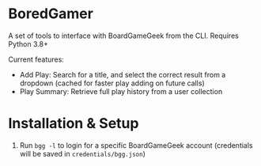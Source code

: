 # BoredGamer

A set of tools to interface with BoardGameGeek from the CLI. Requires Python 3.8+

Current features:

* Add Play: Search for a title, and select the correct result from a dropdown (cached for faster play adding on future calls)
* Play Summary: Retrieve full play history from a user collection

# Installation & Setup 

1. Run `bgg -l` to login for a specific BoardGameGeek account (credentials will be saved in `credentials/bgg.json`)
